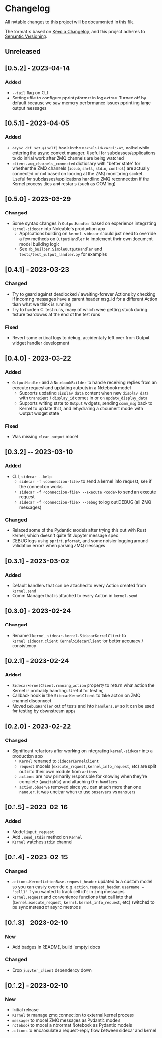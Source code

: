 # Changelog
All notable changes to this project will be documented in this file.

The format is based on [Keep a Changelog](https://keepachangelog.com/en/1.0.0/),
and this project adheres to [Semantic Versioning](https://semver.org/spec/v2.0.0.html).

## Unreleased

## [0.5.2] - 2023-04-14
### Added
- `--tail` flag on CLI
- Settings file to configure pprint.pformat in log extras. Turned off by default because we saw memory performance issues pprint'ing large output messages

## [0.5.1] - 2023-04-05
### Added
- `async def setup(self)` hook in the `KernelSidecarClient`, called while entering the async context manager. Useful for subclasses/applications to do initial work after ZMQ channels are being watched
- `client.zmq_channels_connected` dictionary with "better state" for whether the ZMQ channels (`iopub`, `shell`, `stdin`, `control`) are actually connected or not based on looking at the ZMQ monitoring socket. Useful for subclasses/applications handling ZMQ reconnection if the Kernel process dies and restarts (such as OOM'ing)

## [0.5.0] - 2023-03-29
### Changed
- Some syntax changes in `OutputHandler` based on experience integrating `kernel-sidecar` into Noteable's production app
  - Applications building on `kernel-sidecar` should just need to override a few methods on `OutputHandler` to implement their own document model building logic
  - See `nb_builder.SimpleOutputHandler` and `tests/test_output_handler.py` for examples

## [0.4.1] - 2023-03-23
### Changed
- Try to guard against deadlocked / awaiting-forever Actions by checking if incoming messages have a parent header msg_id for a different Action than what we think is running
- Try to harden CI test runs, many of which were getting stuck during fixture teardowns at the end of the test runs

### Fixed
- Revert some critical logs to debug, accidentally left over from Output widget handler development

## [0.4.0] - 2023-03-22
### Added
- `OutputHandler` and a `NotebookBuilder` to handle receiving replies from an execute request and updating outputs in a Notebook model
  - Supports updating `display_data` content when new `display_data` with `transient` / `display_id` comes in or on `update_display_data`
  - Supports writing state to `Output` widgets, sending `comm_msg` back to Kernel to update that, and rehydrating a document model with Output widget state

### Fixed
- Was missing `clear_output` model

## [0.3.2] -- 2023-03-10
### Added
- CLI, `sidecar --help`
  - `sidecar -f <connection-file>` to send a kernel info request, see if the connection works
  - `sidecar -f <connection-file> --execute <code>` to send an execute request
  - `sidecar -f <connection-file> --debug` to log out DEBUG (all ZMQ messages)

### Changed
- Relaxed some of the Pydantic models after trying this out with Rust kernel, which doesn't quite fit Jupyter message spec
- DEBUG logs using `pprint.pformat`, and some noisier logging around validation errors when parsing ZMQ messages

## [0.3.1] - 2023-03-02

### Added
- Default handlers that can be attached to every Action created from `kernel.send`
- Comm Manager that is attached to every Action in `kernel.send`
  
## [0.3.0] - 2023-02-24

### Changed
- Renamed `kernel_sidecar.kernel.SidecarKernelClient` to `kernel_sidecar.client.KernelSidecarClient` for better accuracy / consistency

## [0.2.1] - 2023-02-24

### Added
- `SidecarKernelClient.running_action` property to return what action the Kernel is probably handling. Useful for testing
- Callback hook in the `SidecarKernelClient` to take action on ZMQ channel disconnect
- Moved `DebugHandler` out of tests and into `handlers.py` so it can be used for testing by downstream apps

## [0.2.0] - 2023-02-22

### Changed
- Significant refactors after working on integrating `kernel-sidecar` into a production app
  - `Kernel` renamed to `SidecarKernelClient`
  - `request` models (`execute_request`, `kernel_info_request`, etc) are split out into their own module from `actions`
  - `actions` are now primarily responsible for knowing when they're complete (`awaitable`) and attaching 0-n `handlers`
  - `action.observe` removed since you can attach more than one `handler`. It was unclear when to use `observers` vs `handlers`

## [0.1.5] - 2023-02-16

### Added
- Model `input_request`
- Add `.send_stdin` method on `Kernel`
- `Kernel` watches `stdin` channel

## [0.1.4] - 2023-02-15

### Changed
- `actions.KernelActionBase.request_header` updated to a custom model so you can easily override e.g. `action.request_header.username = "cell1"` if you wanted to track cell id's in zmq messages
- `kernel.request` and convenience functions that call into that (`kernel.execute_request`, `kernel.kernel_info_request`, etc) switched to be sync instead of async methods

## [0.1.3] - 2023-02-10

### New
- Add badges in README, build [empty] docs

### Changed
- Drop `jupyter_client` dependency down

## [0.1.2] - 2023-02-10

### New
- Initial release
 - `Kernel` to manage zmq connection to external kernel process
 - `messages` to model ZMQ messages as Pydantic models
 - `notebook` to model a nbformat Notebook as Pydantic models
 - `actions` to encapsulate a request-reply flow between sidecar and kernel